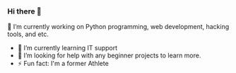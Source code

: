 ### Hi there 👋
 🔭 I’m currently working on Python programming, web development, hacking tools, and etc.
- 🌱 I’m currently learning IT support
- 🤔 I’m looking for help with any beginner projects to learn more. 
- ⚡ Fun fact: I'm a former Athlete
